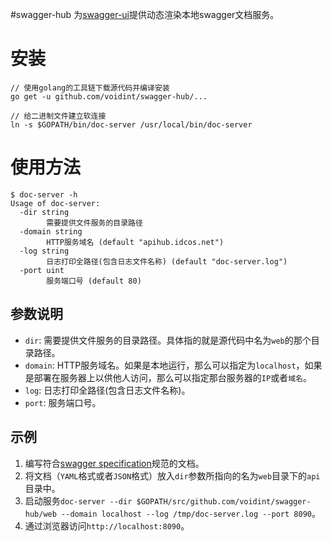 #swagger-hub
为[swagger-ui](https://github.com/swagger-api/swagger-ui)提供动态渲染本地swagger文档服务。

# 安装
```
// 使用golang的工具链下载源代码并编译安装
go get -u github.com/voidint/swagger-hub/...

// 给二进制文件建立软连接
ln -s $GOPATH/bin/doc-server /usr/local/bin/doc-server
```

# 使用方法
```
$ doc-server -h
Usage of doc-server:
  -dir string
    	需要提供文件服务的目录路径
  -domain string
    	HTTP服务域名 (default "apihub.idcos.net")
  -log string
    	日志打印全路径(包含日志文件名称) (default "doc-server.log")
  -port uint
    	服务端口号 (default 80)
```

## 参数说明
- `dir`: 需要提供文件服务的目录路径。具体指的就是源代码中名为`web`的那个目录路径。
- `domain`: HTTP服务域名。如果是本地运行，那么可以指定为`localhost`，如果是部署在服务器上以供他人访问，那么可以指定那台服务器的`IP`或者`域名`。
- `log`: 日志打印全路径(包含日志文件名称)。
- `port`: 服务端口号。

## 示例
1. 编写符合[swagger specification](http://swagger.io/specification/)规范的文档。
1. 将文档（`YAML`格式或者`JSON`格式）放入`dir`参数所指向的名为`web`目录下的`api`目录中。
1. 启动服务`doc-server --dir $GOPATH/src/github.com/voidint/swagger-hub/web --domain localhost --log /tmp/doc-server.log --port 8090`。
1. 通过浏览器访问`http://localhost:8090`。
